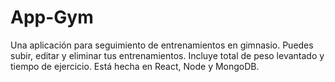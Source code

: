 # App-Gym

Una aplicación para seguimiento de entrenamientos en gimnasio. Puedes subir, editar y eliminar tus entrenamientos. Incluye total de peso levantado y tiempo de ejercicio. Está hecha en React, Node y MongoDB.



